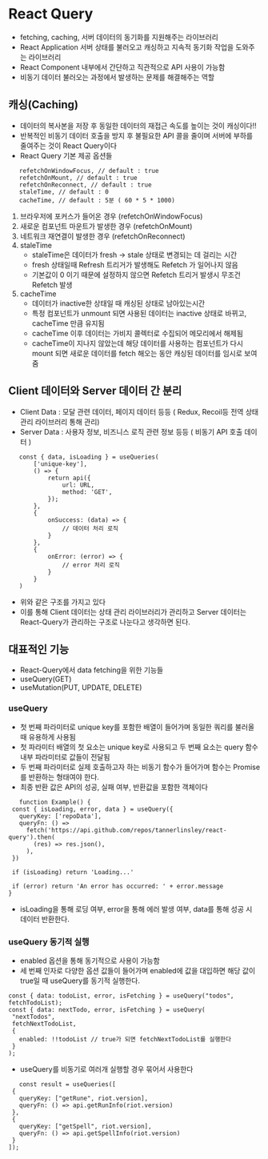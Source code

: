# React Query

- fetching, caching, 서버 데이터의 동기화를 지원해주는 라이브러리
- React Application 서버 상태를 불러오고 캐싱하고 지속적 동기화 작업을 도와주는 라이브러리
- React Component 내부에서 간단하고 직관적으로 API 사용이 가능함
- 비동기 데이터 불러오는 과정에서 발생하는 문제를 해결해주는 역할

## 캐싱(Caching)

- 데이터의 복사본을 저장 후 동일한 데이터의 재접근 속도를 높이는 것이 캐싱이다!!
- 반복적인 비동기 데이터 호출을 방지 후 불필요한 API 콜을 줄이며 서버에 부하를 줄여주는 것이 React Query이다
- React Query 기본 제공 옵션들

```JSX
   refetchOnWindowFocus, // default : true
   refetchOnMount, // default : true
   refetchOnReconnect, // default : true
   staleTime, // default : 0
   cacheTime, // default : 5분 ( 60 * 5 * 1000)
```

1. 브라우저에 포커스가 들어온 경우 (refetchOnWindowFocus)
2. 새로운 컴포넌트 마운트가 발생한 경우 (refetchOnMount)
3. 네트워크 재연결이 발생한 경우 (refetchOnReconnect)
4. staleTime
   - staleTime은 데이터가 fresh -> stale 상태로 변경되는 데 걸리는 시간
   - fresh 상태일때 Refresh 트리거가 발생해도 Refetch 가 일어나지 않음
   - 기본값이 0 이기 때문에 설정하지 않으면 Refetch 트리거 발생시 무조건 Refetch 발생
5. cacheTime
   - 데이터가 inactive한 상태일 때 캐싱된 상태로 남아있는시간
   - 특정 컴포넌트가 unmount 되면 사용된 데이터는 inactive 상태로 바뀌고, cacheTime 만큼 유지됨
   - cacheTime 이후 데이터는 가비지 콜렉터로 수집되어 메모리에서 해제됨
   - cacheTime이 지나지 않았는데 해당 데이터를 사용하는 컴포넌트가 다시 mount 되면 새로운 데이터를 fetch 해오는 동안 캐싱된 데이터를 임시로 보여줌

## Client 데이터와 Server 데이터 간 분리

- Client Data : 모달 관련 데이터, 페이지 데이터 등등 ( Redux, Recoil등 전역 상태관리 라이브러리 통해 관리)
- Server Data : 사용자 정보, 비즈니스 로직 관련 정보 등등 ( 비동기 API 호출 데이터 )

```JSX
   const { data, isLoading } = useQueries(
       ['unique-key'],
       () => {
           return api({
               url: URL,
               method: 'GET',
           });
       },
       {
           onSuccess: (data) => {
               // 데이터 처리 로직
           }
       },
       {
           onError: (error) => {
               // error 처리 로직
           }
       }
   )
```

- 위와 같은 구조를 가지고 있다
- 이를 통해 Client 데이터는 상태 관리 라이브러리가 관리하고 Server 데이터는 React-Query가 관리하는 구조로 나눈다고 생각하면 된다.

## 대표적인 기능

- React-Query에서 data fetching을 위한 기능들
- useQuery(GET)
- useMutation(PUT, UPDATE, DELETE)

### useQuery

- 첫 번째 파라미터로 unique key를 포함한 배열이 들어가며 동일한 쿼리를 불러올 때 유용하게 사용됨
- 첫 파라미터 배열의 첫 요소는 unique key로 사용되고 두 번째 요소는 query 함수 내부 파라미터로 값들이 전달됨
- 두 번째 파라미터로 실제 호출하고자 하는 비동기 함수가 들어가며 함수는 Promise를 반환하는 형태여야 한다.
- 최종 반환 값은 API의 성공, 실패 여부, 반환값을 포함한 객체이다

```JSX
   function Example() {
 const { isLoading, error, data } = useQuery({
   queryKey: ['repoData'],
   queryFn: () =>
     fetch('https://api.github.com/repos/tannerlinsley/react-query').then(
       (res) => res.json(),
     ),
 })

 if (isLoading) return 'Loading...'

 if (error) return 'An error has occurred: ' + error.message
}
```

- isLoading을 통해 로딩 여부, error을 통해 에러 발생 여부, data를 통해 성공 시 데이터 반환한다.

### useQuery 동기적 실행

- enabled 옵션을 통해 동기적으로 사용이 가능함
- 세 번째 인자로 다양한 옵션 값들이 들어가며 enabled에 값을 대입하면 해당 값이 true일 때 useQuery를 동기적 실행한다.

```JSX
const { data: todoList, error, isFetching } = useQuery("todos", fetchTodoList);
const { data: nextTodo, error, isFetching } = useQuery(
 "nextTodos",
 fetchNextTodoList,
 {
   enabled: !!todoList // true가 되면 fetchNextTodoList를 실행한다
 }
);
```

- useQuery를 비동기로 여러개 실행할 경우 묶어서 사용한다

```JSX
   const result = useQueries([
 {
   queryKey: ["getRune", riot.version],
   queryFn: () => api.getRunInfo(riot.version)
 },
 {
   queryKey: ["getSpell", riot.version],
   queryFn: () => api.getSpellInfo(riot.version)
 }
]);
```
